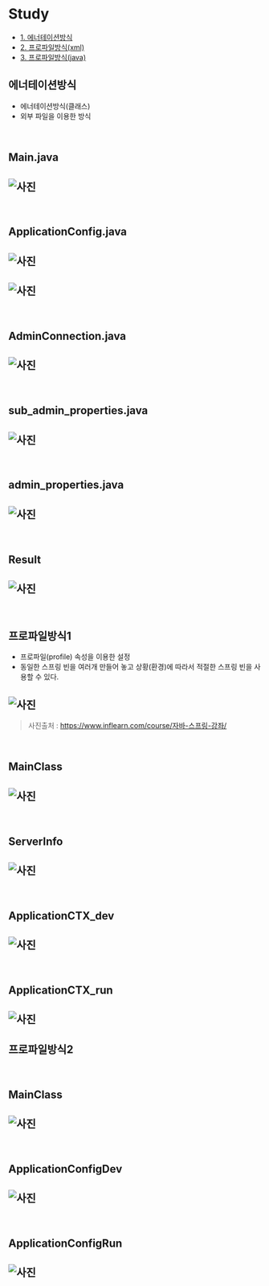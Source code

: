 # Study

* [1. 에너테이션방식](#에너테이션방식)
* [2. 프로파일방식(xml)](#프로파일방식1)
* [3. 프로파일방식(java)](#프로파일방식2)

## 에너테이션방식
- 에너테이션방식(클래스)
- 외부 파일을 이용한 방식

<br/>

## Main.java 
## ![사진](https://github.com/leedongjoon121/SpringFramework_study/blob/lecture10/img/MainClass_java.PNG?raw=true)


<br/>

## ApplicationConfig.java 
## ![사진](https://github.com/leedongjoon121/SpringFramework_study/blob/lecture10/img/ApplicationConfig1_java.PNG?raw=true)

## ![사진](https://github.com/leedongjoon121/SpringFramework_study/blob/lecture10/img/ApplicationConfig2_java.PNG?raw=true)



<br/>

## AdminConnection.java
## ![사진](https://github.com/leedongjoon121/SpringFramework_study/blob/lecture10/img/AdminConnection_java.PNG?raw=true)

<br/>

## sub_admin_properties.java
## ![사진](https://github.com/leedongjoon121/SpringFramework_study/blob/lecture10/img/sub_admin_properties.PNG?raw=true)

<br/>

## admin_properties.java
## ![사진](https://github.com/leedongjoon121/SpringFramework_study/blob/lecture10/img/admin_properties.PNG?raw=true)

<br/>

## Result
## ![사진](https://github.com/leedongjoon121/SpringFramework_study/blob/lecture10/img/result.PNG?raw=true)


<br/>

## 프로파일방식1
- 프로파일(profile) 속성을 이용한 설정
- 동일한 스프링 빈을 여러개 만들어 놓고 상황(환경)에 따라서 적절한 스프링 빈을 사용할 수 있다.

## ![사진](https://github.com/leedongjoon121/SpringFramework_study/blob/lecture10/img/theory.PNG?raw=true)

> 사진출처 : https://www.inflearn.com/course/자바-스프링-강좌/

<br/>

## MainClass
## ![사진](https://github.com/leedongjoon121/SpringFramework_study/blob/lecture10/img/8_3-Mainclass.PNG?raw=true)

<br/>

## ServerInfo
## ![사진](https://github.com/leedongjoon121/SpringFramework_study/blob/lecture10/img/8_3-ServerInfo.PNG?raw=true)

<br/>

## ApplicationCTX_dev
## ![사진](https://github.com/leedongjoon121/SpringFramework_study/blob/lecture10/img/8-3-applicationCTX_dev.PNG?raw=true)

<br/>

## ApplicationCTX_run
## ![사진](https://github.com/leedongjoon121/SpringFramework_study/blob/lecture10/img/applicationCTX_run.PNG?raw=true)


## 프로파일방식2

<br/>

## MainClass
## ![사진](https://github.com/leedongjoon121/SpringFramework_study/blob/lecture10/img/8_3-2-Mainclass.PNG?raw=true)


<br/>

## ApplicationConfigDev
## ![사진](https://github.com/leedongjoon121/SpringFramework_study/blob/lecture10/img/8_3-2-ApplicationConfigDev.PNG?raw=true)


<br/>

## ApplicationConfigRun
## ![사진](https://github.com/leedongjoon121/SpringFramework_study/blob/lecture10/img/8_3-2-ApplicationConfigRun.PNG?raw=true)



